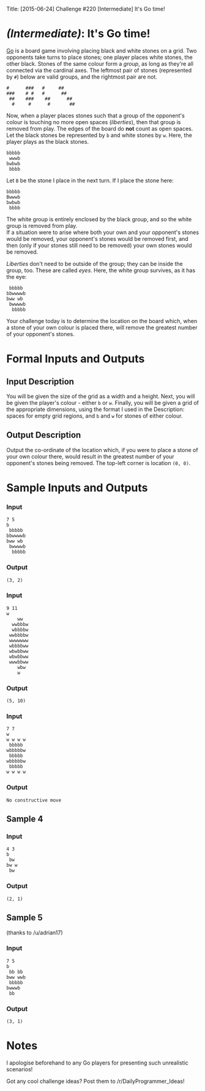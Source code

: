 Title: [2015-06-24] Challenge #220 [Intermediate] It's Go time!

# [](#IntermediateIcon) _(Intermediate)_: It's Go time!

[Go](https://en.wikipedia.org/wiki/Go_\(game\)) is a board game involving placing black and white stones on a grid. Two opponents take turns to place stones; one player places white stones, the other black. Stones of the same colour form a *group*, as long as they're all connected via the cardinal axes. The leftmost pair of stones (represented by `#`) below are valid groups, and the rightmost pair are not.

    #      ###   #     ##  
    ###    # #   #      ##  
     ##    ###    ##      ## 
      #     #      #       ##

Now, when a player places stones such that a group of the opponent's colour is touching no more open spaces (*liberties*), then that group is removed from play. The edges of the board do **not** count as open spaces. Let the black stones be represented by `b` and white stones by `w`. Here, the player plays as the black stones.

    bbbbb
     wwwb
    bwbwb
     bbbb

Let `B` be the stone I place in the next turn. If I place the stone here:

    bbbbb
    Bwwwb
    bwbwb
     bbbb

The white group is entirely enclosed by the black group, and so the white group is removed from play.  
If a situation were to arise where both your own and your opponent's stones would be removed, your opponent's stones would be removed first, and then (only if your stones still need to be removed) your own stones would be removed.

*Liberties* don't need to be outside of the group; they can be inside the group, too. These are called *eyes*. Here, the white group survives, as it has the eye:

     bbbbb
    bbwwwwb
    bww wb
     bwwwwb
      bbbbb

Your challenge today is to determine the location on the board which, when a stone of your own colour is placed there, will remove the greatest number of your opponent's stones.

# Formal Inputs and Outputs

## Input Description

You will be given the size of the grid as a width and a height. Next, you will be given the player's colour - either `b` or `w`. Finally, you will be given a grid of the appropriate dimensions, using the format I used in the Description: spaces for empty grid regions, and `b` and `w` for stones of either colour.

## Output Description

Output the co-ordinate of the location which, if you were to place a stone of your own colour there, would result in the greatest number of your opponent's stones being removed. The top-left corner is location `(0, 0)`.

# Sample Inputs and Outputs

### Input

    7 5
    b      
     bbbbb 
    bbwwwwb
    bww wb 
     bwwwwb
      bbbbb

### Output

    (3, 2)

### Input

    9 11
    w
        ww   
      wwbbbw 
      wbbbbw 
     wwbbbbw 
     wwwwwww 
     wbbbbww 
     wbwbbww 
     wbwbbww 
     wwwbbww 
        wbw  
        w    

### Output

    (5, 10)

### Input

    7 7
    w
    w w w w
     bbbbb 
    wbbbbbw
     bbbbb 
    wbbbbbw
     bbbbb 
    w w w w

### Output

    No constructive move

## Sample 4

### Input

    4 3
    b
     bw 
    bw w
     bw 

### Output

    (2, 1)

## Sample 5

(thanks to /u/adrian17)

### Input

    7 5
    b
     bb bb 
    bww wwb
     bbbbb 
    bwwwb  
     bb    

### Output

    (3, 1)

# Notes

I apologise beforehand to any Go players for presenting such unrealistic scenarios!

Got any cool challenge ideas? Post them to /r/DailyProgrammer_Ideas!